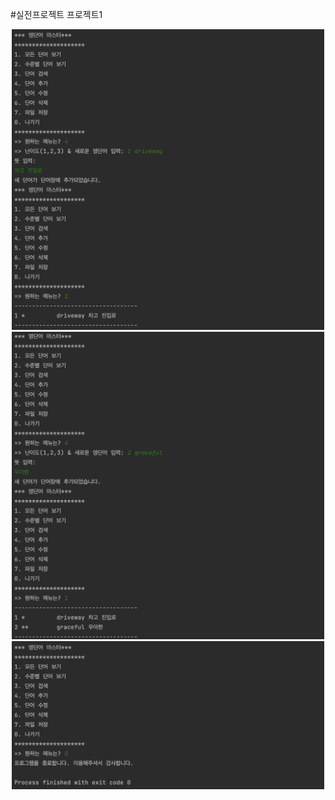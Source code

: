 #실전프로젝트 프로젝트1
<p align="center">
<img src= https://github.com/LedF1oyd/PracticalProject1-Project1/blob/a71451c524dae680dd544780a14b6b819749343a/src/main/java/Screenshot/1.png width=500>
<img src= https://github.com/LedF1oyd/PracticalProject1-Project1/blob/a71451c524dae680dd544780a14b6b819749343a/src/main/java/Screenshot/2.png width=500>
<img src= https://github.com/LedF1oyd/PracticalProject1-Project1/blob/a71451c524dae680dd544780a14b6b819749343a/src/main/java/Screenshot/3.png width=500>
</p>
